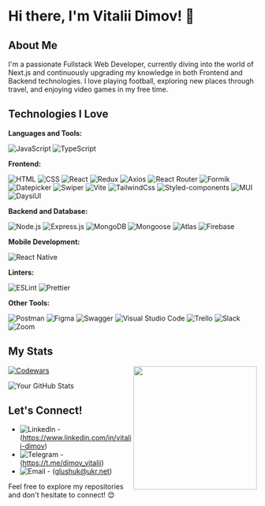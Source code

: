# Hi there, I'm Vitalii Dimov! 👋

## About Me

I'm a passionate Fullstack Web Developer, currently diving into the world of Next.js and continuously upgrading my knowledge in both Frontend and Backend technologies. I love playing football, exploring new places through travel, and enjoying video games in my free time.


## Technologies I Love

**Languages and Tools:**

![JavaScript](https://img.shields.io/badge/-JavaScript-F7DF1E?style=flat&logo=javascript&logoColor=black)
![TypeScript](https://img.shields.io/badge/-TypeScript-007ACC?style=flat&logo=typescript&logoColor=white)

**Frontend:**

![HTML](https://img.shields.io/badge/-HTML5-E34F26?style=flat&logo=html5&logoColor=white)
![CSS](https://img.shields.io/badge/-CSS3-1572B6?style=flat&logo=css3&logoColor=white)
![React](https://img.shields.io/badge/-React-61DAFB?style=flat&logo=react&logoColor=black)
![Redux](https://img.shields.io/badge/-Redux-764ABC?style=flat&logo=redux&logoColor=white)
![Axios](https://img.shields.io/badge/-Axios-1572B6?style=flat&logo=axios&logoColor=white)
![React Router](https://img.shields.io/badge/-React_Router-CA4245?style=flat&logo=react-router&logoColor=white)
![Formik](https://img.shields.io/badge/-Formik-61DAFB?style=flat&logo=formik&logoColor=black)
![Datepicker](https://img.shields.io/badge/-Datepicker-0052CC?style=flat&logo=airbnb&logoColor=white)
![Swiper](https://img.shields.io/badge/-Swiper-6332F6?style=flat&logo=swiper&logoColor=white)
![Vite](https://img.shields.io/badge/-Vite-646CFF?style=flat&logo=vite&logoColor=white)
![TailwindCss](https://img.shields.io/badge/-Tailwind_CSS-38B2AC?style=flat&logo=tailwind-css&logoColor=white)
![Styled-components](https://img.shields.io/badge/-Styled_Components-DB7093?style=flat&logo=styled-components&logoColor=white)
![MUI](https://img.shields.io/badge/-MUI-0081CB?style=flat&logo=material-ui&logoColor=white)
![DaysiUI](https://img.shields.io/badge/-Daysi_UI-563D7C?style=flat&logo=ui&logoColor=white)

**Backend and Database:**

![Node.js](https://img.shields.io/badge/-Node.js-339933?style=flat&logo=node.js&logoColor=white)
![Express.js](https://img.shields.io/badge/-Express.js-000000?style=flat&logo=express&logoColor=white)
![MongoDB](https://img.shields.io/badge/-MongoDB-47A248?style=flat&logo=mongodb&logoColor=white)
![Mongoose](https://img.shields.io/badge/-Mongoose-880000?style=flat&logo=mongoose&logoColor=white)
![Atlas](https://img.shields.io/badge/-Atlas-004137?style=flat&logo=mongodb&logoColor=white)
![Firebase](https://img.shields.io/badge/-Firebase-FFCA28?style=flat&logo=firebase&logoColor=black)

**Mobile Development:**

![React Native](https://img.shields.io/badge/-React_Native-61DAFB?style=flat&logo=react&logoColor=black)

**Linters:**

![ESLint](https://img.shields.io/badge/-ESLint-4B32C3?style=flat&logo=eslint&logoColor=white)
![Prettier](https://img.shields.io/badge/-Prettier-F7B93E?style=flat&logo=prettier&logoColor=black)

**Other Tools:**

![Postman](https://img.shields.io/badge/-Postman-FF6C37?style=flat&logo=postman&logoColor=white)
![Figma](https://img.shields.io/badge/-Figma-F24E1E?style=flat&logo=figma&logoColor=white)
![Swagger](https://img.shields.io/badge/-Swagger-85EA2D?style=flat&logo=swagger&logoColor=black)
![Visual Studio Code](https://img.shields.io/badge/-VS_Code-007ACC?style=flat&logo=visual-studio-code&logoColor=white)
![Trello](https://img.shields.io/badge/-Trello-0052CC?style=flat&logo=trello&logoColor=white)
![Slack](https://img.shields.io/badge/-Slack-4A154B?style=flat&logo=slack&logoColor=white)
![Zoom](https://img.shields.io/badge/-Zoom-2D8CFF?style=flat&logo=zoom&logoColor=white)

## My Stats

[![Codewars](https://www.codewars.com/users/Carriedbydog/badges/small)](https://www.codewars.com/users/Carriedbydog)
<img align='right' height="250" src="https://media.giphy.com/media/HzPtbOKyBoBFsK4hyc/giphy.gif?cid=790b7611lei7av6oyqemi3wdatyb7n730gmogp8239nysjtr&ep=v1_gifs_search&rid=giphy.gif&ct=g"/>

![Your GitHub Stats](https://github-readme-stats.vercel.app/api?username=Carriedbydog&show_icons=true&theme=radical)


## Let's Connect!

- ![LinkedIn](https://img.shields.io/badge/-LinkedIn-0077B5?style=flat&logo=linkedin&logoColor=white) - (https://www.linkedin.com/in/vitalii-dimov)
- ![Telegram](https://img.shields.io/badge/-Telegram-26A5E4?style=flat&logo=telegram&logoColor=white) - (https://t.me/dimov_vitalii)
- ![Email](https://img.shields.io/badge/-Email-D14836?style=flat&logo=gmail&logoColor=white) - (glushuk@ukr.net)



Feel free to explore my repositories and don't hesitate to connect! 😊
